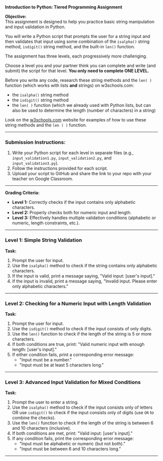 **Introduction to Python: Tiered Programming Assignment**

**Objective:**  
This assignment is designed to help you practice basic string manipulation and input validation in Python. 

You will write a Python script that prompts the user for a string input and then validates that input using some combination of the `isalpha()` string method, `isdigit()` string method, and the built-in `len()` function. 

The assignment has three levels, each progressively more challenging.

Choose a level you and your partner think you can complete and write (and submit) the script for that level.  **You only need to complete ONE LEVEL.**

Before you write any code, research these string methods and the `len( )` function (which works with lists **and** strings) on w3schools.com:

- the `isalpha()` string method
- the `isdigit()` string method
- the `len( )` function (which we already used with Python lists, but can also be used to determine the length (number of characters) in a string)

Look on the [w3schools.com](https://www.w3schools.com/python/python_ref_string.asp) website for examples of how to use these string methods and the `len ( )` function.

---

### **Submission Instructions:**
1. Write your Python script for each level in separate files (e.g., `input_validation1.py`, `input_validation2.py`, and `input_validation3.py`).
2. Follow the instructions provided for each script.
3. Upload your script to GitHub and share the link to your repo with your teacher on Google Classroom.

---

**Grading Criteria:**
- **Level 1:** Correctly checks if the input contains only alphabetic characters.
- **Level 2:** Properly checks both for numeric input and length.
- **Level 3:** Effectively handles multiple validation conditions (alphabetic or numeric, length constraints, etc.).
---

### **Level 1: Simple String Validation**

**Task:**  
1. Prompt the user for input.
2. Use the `isalpha()` method to check if the string contains only alphabetic characters.
3. If the input is valid, print a message saying, "Valid input: [user's input]."
4. If the input is invalid, print a message saying, "Invalid input. Please enter only alphabetic characters."

---

### **Level 2: Checking for a Numeric Input with Length Validation**

**Task:**  
1. Prompt the user for input.
2. Use the `isdigit()` method to check if the input consists of only digits.
3. Use the `len()` function to check if the length of the string is 5 or more characters.
4. If both conditions are true, print: "Valid numeric input with enough length: [user's input]."
5. If either condition fails, print a corresponding error message:
   - "Input must be a number."
   - "Input must be at least 5 characters long."

---

### **Level 3: Advanced Input Validation for Mixed Conditions**

**Task:**  
1. Prompt the user to enter a string.
2. Use the `isalpha()` method to check if the input consists only of letters OR use `isdigit()` to check if the input consists only of digits (use `OR` to combine the checks).
3. Use the `len()` function to check if the length of the string is between 6 and 10 characters (inclusive).
4. If both conditions are met, print: "Valid input: [user's input]."
5. If any condition fails, print the corresponding error message:
   - "Input must be alphabetic or numeric (but not both)."
   - "Input must be between 6 and 10 characters long."

---






